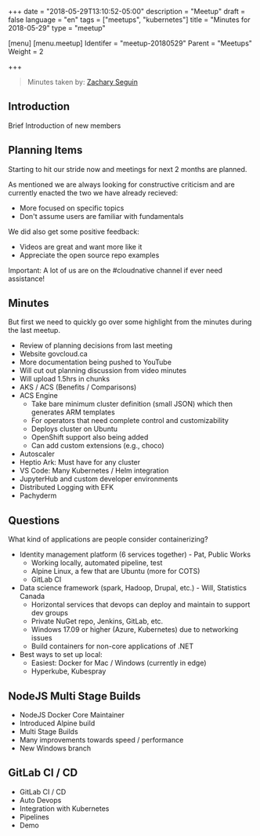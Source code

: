 +++
date = "2018-05-29T13:10:52-05:00"
description = "Meetup"
draft = false
language = "en"
tags = ["meetups", "kubernetes"]
title = "Minutes for 2018-05-29"
type = "meetup"

[menu]
  [menu.meetup]
    Identifer = "meetup-20180529"
    Parent = "Meetups"
    Weight = 2

+++

> Minutes taken by: [Zachary Seguin](https://zacharyseguin.ca)

## Introduction

Brief Introduction of new members

## Planning Items

Starting to hit our stride now and meetings for next 2 months are planned.

As mentioned we are always looking for constructive criticism and are currently enacted the two we have already recieved:

* More focused on specific topics
* Don't assume users are familiar with fundamentals

We did also get some positive feedback:

* Videos are great and want more like it
* Appreciate the open source repo examples

Important: A lot of us are on the #cloudnative channel if ever need assistance!

## Minutes

But first we need to quickly go over some highlight from the minutes during the last meetup.

* Review of planning decisions from last meeting
* Website govcloud.ca
* More documentation being pushed to YouTube
* Will cut out planning discussion from video minutes
* Will upload 1.5hrs in chunks
* AKS / ACS (Benefits / Comparisons)
* ACS Engine
  * Take bare minimum cluster definition (small JSON) which then generates ARM templates
  * For operators that need complete control and customizability
  * Deploys cluster on Ubuntu
  * OpenShift support also being added
  * Can add custom extensions (e.g., choco)
* Autoscaler
* Heptio Ark: Must have for any cluster
* VS Code: Many Kubernetes / Helm integration
* JupyterHub and custom developer environments
* Distributed Logging with EFK
* Pachyderm

## Questions

What kind of applications are people consider containerizing?

* Identity management platform (6 services together) - Pat, Public Works
  * Working locally, automated pipeline, test
  * Alpine Linux, a few that are Ubuntu (more for COTS)
  * GitLab CI
* Data science framework (spark, Hadoop, Drupal, etc.) - Will, Statistics Canada
  * Horizontal services that devops can deploy and maintain to support dev groups
  * Private NuGet repo, Jenkins, GitLab, etc.
  * Windows 17.09 or higher (Azure, Kubernetes) due to networking issues
  * Build containers for non-core applications of .NET
* Best ways to set up local:
  * Easiest: Docker for Mac / Windows (currently in edge)
  * Hyperkube, Kubespray

## NodeJS Multi Stage Builds

* NodeJS Docker Core Maintainer
* Introduced Alpine build
* Multi Stage Builds
* Many improvements towards speed / performance
* New Windows branch

## GitLab CI / CD

* GitLab CI / CD
* Auto Devops
* Integration with Kubernetes
* Pipelines
* Demo
